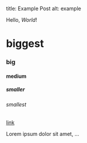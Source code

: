 title: Example Post
alt: example 

Hello, *World*!

# biggest
### big
#### medium
##### smaller
###### smallest

[link](https://rokasg.tech)

Lorem ipsum dolor sit amet, …
